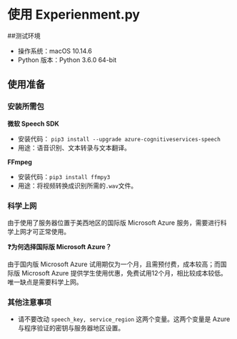 # 使用 Experienment.py

##测试环境

* 操作系统：macOS 10.14.6
* Python 版本：Python 3.6.0 64-bit

## 使用准备

### 安装所需包

**微软 Speech SDK**

* 安装代码： `pip3 install --upgrade azure-cognitiveservices-speech `
* 用途：语音识别、文本转录与文本翻译。

**FFmpeg**

* 安装代码：`pip3 install ffmpy3`
* 用途：将视频转换成识别所需的`.wav`文件。

### 科学上网

由于使用了服务器位置于美西地区的国际版 Microsoft Azure 服务，需要进行科学上网才可正常使用。

**❓为何选择国际版 Microsoft Azure？**

由于国内版 Microsoft Azure 试用期仅为一个月，且需预付费，成本较高；而国际版 Microsoft Azure 提供学生使用优惠，免费试用12个月，相比较成本较低。唯一缺点是需要科学上网。

### 其他注意事项

* 请不要改动 `speech_key, service_region` 这两个变量。这两个变量是 Azure 与程序验证的密钥与服务器地区设置。